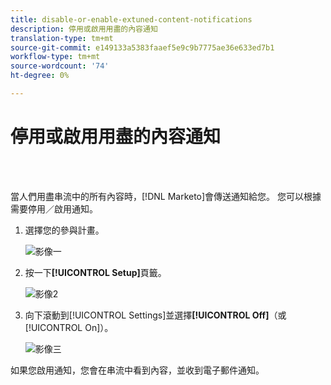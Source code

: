 ```yaml
---
title: disable-or-enable-extuned-content-notifications
description: 停用或啟用用盡的內容通知
translation-type: tm+mt
source-git-commit: e149133a5383faaef5e9c9b7775ae36e633ed7b1
workflow-type: tm+mt
source-wordcount: '74'
ht-degree: 0%

---
```



# 停用或啟用用盡的內容通知

<br> 

當人們用盡串流中的所有內容時，[!DNL Marketo]會傳送通知給您。 您可以根據需要停用／啟用通知。

1. 選擇您的參與計畫。

   ![影像一](/help/sky/assets/engagement-programs/disable-or-enable-exhausted-content-notifications/disable-or-enable-exhausted-content-notifications-1.png)

1. 按一下&#x200B;**[!UICONTROL Setup]**&#x200B;頁籤。

   ![影像2](/help/sky/assets/engagement-programs/disable-or-enable-exhausted-content-notifications/disable-or-enable-exhausted-content-notifications-2.png)

1. 向下滾動到[!UICONTROL Settings]並選擇&#x200B;**[!UICONTROL Off]**（或[!UICONTROL On]）。

   ![影像三](/help/sky/assets/engagement-programs/disable-or-enable-exhausted-content-notifications/disable-or-enable-exhausted-content-notifications-3.png)

如果您啟用通知，您會在串流中看到內容，並收到電子郵件通知。

